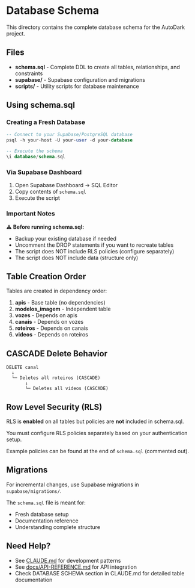 # Database Schema

This directory contains the complete database schema for the AutoDark project.

## Files

- **schema.sql** - Complete DDL to create all tables, relationships, and constraints
- **supabase/** - Supabase configuration and migrations
- **scripts/** - Utility scripts for database maintenance

## Using schema.sql

### Creating a Fresh Database

```sql
-- Connect to your Supabase/PostgreSQL database
psql -h your-host -U your-user -d your-database

-- Execute the schema
\i database/schema.sql
```

### Via Supabase Dashboard

1. Open Supabase Dashboard → SQL Editor
2. Copy contents of `schema.sql`
3. Execute the script

### Important Notes

⚠️ **Before running schema.sql:**
- Backup your existing database if needed
- Uncomment the DROP statements if you want to recreate tables
- The script does NOT include RLS policies (configure separately)
- The script does NOT include data (structure only)

## Table Creation Order

Tables are created in dependency order:

1. **apis** - Base table (no dependencies)
2. **modelos_imagem** - Independent table
3. **vozes** - Depends on apis
4. **canais** - Depends on vozes
5. **roteiros** - Depends on canais
6. **videos** - Depends on roteiros

## CASCADE Delete Behavior

```
DELETE canal
  ↓
  └─ Deletes all roteiros (CASCADE)
       ↓
       └─ Deletes all videos (CASCADE)
```

## Row Level Security (RLS)

RLS is **enabled** on all tables but policies are **not** included in schema.sql.

You must configure RLS policies separately based on your authentication setup.

Example policies can be found at the end of `schema.sql` (commented out).

## Migrations

For incremental changes, use Supabase migrations in `supabase/migrations/`.

The `schema.sql` file is meant for:
- Fresh database setup
- Documentation reference
- Understanding complete structure

## Need Help?

- See [CLAUDE.md](../CLAUDE.md) for development patterns
- See [docs/API-REFERENCE.md](../docs/API-REFERENCE.md) for API integration
- Check DATABASE SCHEMA section in CLAUDE.md for detailed table documentation
